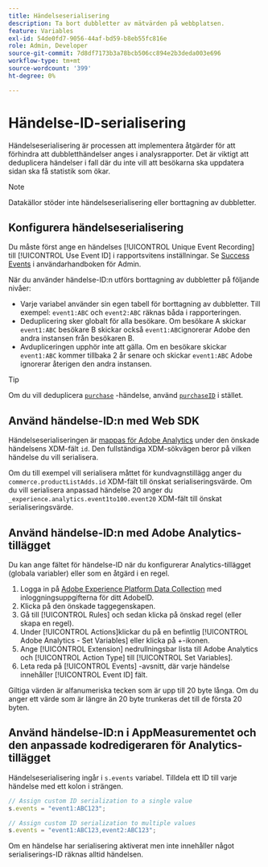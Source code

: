 ```yaml
---
title: Händelseserialisering
description: Ta bort dubbletter av mätvärden på webbplatsen.
feature: Variables
exl-id: 54de0fd7-9056-44af-bd59-b8eb55fc816e
role: Admin, Developer
source-git-commit: 7d8df7173b3a78bcb506cc894e2b3deda003e696
workflow-type: tm+mt
source-wordcount: '399'
ht-degree: 0%

---
```


# Händelse-ID-serialisering

Händelseserialisering är processen att implementera åtgärder för att förhindra att dubbletthändelser anges i analysrapporter. Det är viktigt att deduplicera händelser i fall där du inte vill att besökarna ska uppdatera sidan ska få statistik som ökar.

>[!NOTE]
>
>Datakällor stöder inte händelseserialisering eller borttagning av dubbletter.

## Konfigurera händelseserialisering

Du måste först ange en händelses [!UICONTROL Unique Event Recording] till [!UICONTROL Use Event ID] i rapportsvitens inställningar. Se [Success Events](/help/admin/admin/c-manage-report-suites/c-edit-report-suites/conversion-var-admin/c-success-events/success-event.md) i användarhandboken för Admin.

När du använder händelse-ID:n utförs borttagning av dubbletter på följande nivåer:

* Varje variabel använder sin egen tabell för borttagning av dubbletter. Till exempel: `event1:ABC` och `event2:ABC` räknas båda i rapporteringen.
* Deduplicering sker globalt för alla besökare. Om besökare A skickar `event1:ABC` besökare B skickar också `event1:ABC`ignorerar Adobe den andra instansen från besökaren B.
* Avdupliceringen upphör inte att gälla. Om en besökare skickar `event1:ABC` kommer tillbaka 2 år senare och skickar `event1:ABC` Adobe ignorerar återigen den andra instansen.

>[!TIP]
>
>Om du vill deduplicera [`purchase`](event-purchase.md) -händelse, använd [`purchaseID`](../purchaseid.md) i stället.

## Använd händelse-ID:n med Web SDK

Händelseserialiseringen är [mappas för Adobe Analytics](https://experienceleague.adobe.com/docs/analytics/implementation/aep-edge/variable-mapping.html) under den önskade händelsens XDM-fält `id`. Den fullständiga XDM-sökvägen beror på vilken händelse du vill serialisera.

Om du till exempel vill serialisera måttet för kundvagnstillägg anger du `commerce.productListAdds.id` XDM-fält till önskat serialiseringsvärde. Om du vill serialisera anpassad händelse 20 anger du `_experience.analytics.event1to100.event20` XDM-fält till önskat serialiseringsvärde.

## Använd händelse-ID:n med Adobe Analytics-tillägget

Du kan ange fältet för händelse-ID när du konfigurerar Analytics-tillägget (globala variabler) eller som en åtgärd i en regel.

1. Logga in på [Adobe Experience Platform Data Collection](https://experience.adobe.com/data-collection) med inloggningsuppgifterna för ditt AdobeID.
2. Klicka på den önskade taggegenskapen.
3. Gå till [!UICONTROL Rules] och sedan klicka på önskad regel (eller skapa en regel).
4. Under [!UICONTROL Actions]klickar du på en befintlig [!UICONTROL Adobe Analytics - Set Variables] eller klicka på +-ikonen.
5. Ange [!UICONTROL Extension] nedrullningsbar lista till Adobe Analytics och [!UICONTROL Action Type] till [!UICONTROL Set Variables].
6. Leta reda på [!UICONTROL Events] -avsnitt, där varje händelse innehåller [!UICONTROL Event ID] fält.

Giltiga värden är alfanumeriska tecken som är upp till 20 byte långa. Om du anger ett värde som är längre än 20 byte trunkeras det till de första 20 byten.

## Använd händelse-ID:n i AppMeasurementet och den anpassade kodredigeraren för Analytics-tillägget

Händelseserialisering ingår i `s.events` variabel. Tilldela ett ID till varje händelse med ett kolon i strängen.

```js
// Assign custom ID serialization to a single value
s.events = "event1:ABC123";

// Assign custom ID serialization to multiple values
s.events = "event1:ABC123,event2:ABC123";
```

Om en händelse har serialisering aktiverat men inte innehåller något serialiserings-ID räknas alltid händelsen.
